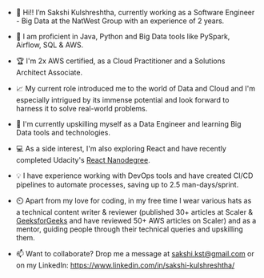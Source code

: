 - 👋 Hi!! I’m Sakshi Kulshreshtha, currently working as a Software Engineer - Big Data at the NatWest Group with an experience of 2 years.

- 👀 I am proficient in Java, Python and Big Data tools like PySpark, Airflow, SQL & AWS.

- :trophy: I'm 2x AWS certified, as a Cloud Practitioner and a Solutions Architect Associate.

- :chart_with_upwards_trend: My current role introduced me to the world of Data and Cloud and I'm especially intrigued by its immense potential and look forward to harness it to solve real-world problems.

- 🌱 I'm currently upskilling myself as a Data Engineer and learning Big Data tools and technologies.

- :computer: As a side interest, I'm also exploring React and have recently completed Udacity's [React Nanodegree](https://confirm.udacity.com/AJDMPZQK).

- :bulb: I have experience working with DevOps tools and have created CI/CD pipelines to automate processes, saving up to 2.5 man-days/sprint.

- ⏲️ Apart from my love for coding, in my free time I wear various hats as a technical content writer & reviewer (published 30+ articles at Scaler & [GeeksforGeeks](https://auth.geeksforgeeks.org/user/SAKSHIKULSHRESHTHA/articles) and have reviewed 50+ AWS articles on Scaler) and as a mentor, guiding people through their technical queries and upskilling them.

- 📫 Want to collaborate? Drop me a message at sakshi.kst@gmail.com or on my LinkedIn: https://www.linkedin.com/in/sakshi-kulshreshtha/
